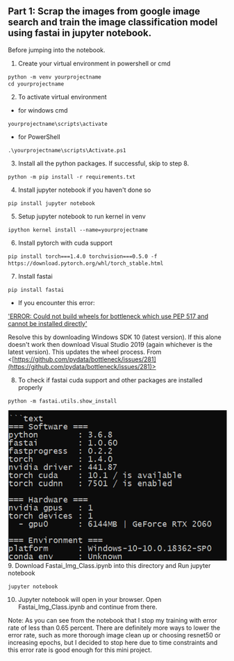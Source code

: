 ## Part 1: Scrap the images from google image search and train the image classification model using fastai in jupyter notebook.

Before jumping into the notebook.

1. Create your virtual environment in powershell or cmd
```
python -m venv yourprojectname
cd yourprojectname
```
2. To activate virtual environment
* for windows cmd
```
yourprojectname\scripts\activate
```
* for PowerShell
```
.\yourprojectname\scripts\Activate.ps1
```
3. Install all the python packages. If successful, skip to step 8.
```
python -m pip install -r requirements.txt
```
4. Install jupyter notebook if you haven't done so
```
pip install jupyter notebook
```
5. Setup jupyter notebook to run kernel in venv
```
ipython kernel install --name=yourprojectname
```
6. Install pytorch with cuda support
```
pip install torch===1.4.0 torchvision===0.5.0 -f https://download.pytorch.org/whl/torch_stable.html
```
7. Install fastai
```
pip install fastai
```

* If you encounter this error:

['ERROR: Could not build wheels for bottleneck which use PEP 517 and cannot be installed directly'](https://github.com/pydata/bottleneck/issues/281)

Resolve this by downloading Windows SDK 10 (latest version). If this alone doesn't work then download Visual Studio 2019 (again whichever is the latest version). This updates the wheel process. From <[https://github.com/pydata/bottleneck/issues/281](https://github.com/pydata/bottleneck/issues/281)>

8. To check if fastai cuda support and other packages are installed properly
```
python -m fastai.utils.show_install
```
![fastai.utils.show_install](https://github.com/Unicorndy/FASTAI_Image_Classification_with_Azure_Function_and_Telegram_bot_Deployment/blob/master/image/show_install.png)  
9. Download Fastai_Img_Class.ipynb into this directory and Run jupyter notebook
```
jupyter notebook
```
10. Jupyter notebook will open in your browser. Open Fastai_Img_Class.ipynb and continue from there.

Note: As you can see from the notebook that I stop my training with error rate of less than 0.65 percent. There are definitely more ways to lower the error rate, such as more thorough image clean up or choosing resnet50 or increasing epochs, but I decided to stop here due to time constraints and this error rate is good enough for this mini project.
